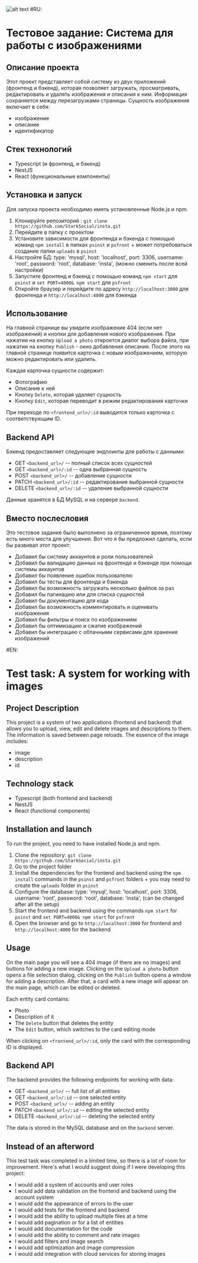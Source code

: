 ![alt text](https://ssocial.top/uploads/users/1/insta.png)
#RU:
# Тестовое задание: Система для работы с изображениями

## Описание проекта

Этот проект представляет собой систему из двух приложений (фронтенд и бэкенд), которая позволяет загружать, просматривать, редактировать и удалять изображения и описания к ним. Информация сохраняется между перезагрузками страницы. Сущность изображения включает в себя:

- изображение
- описание
- идентификатор

## Стек технологий

- Typescript (и фронтенд, и бэкенд)
- NestJS
- React (функциональные компоненты)

## Установка и запуск

Для запуска проекта необходимо иметь установленные Node.js и npm.

1. Клонируйте репозиторий : `git clone https://github.com/StarkSocial/insta.git`
2. Перейдите в папку с проектом
3. Установите зависимости для фронтенда и бэкенда с помощью команд `npm install` в папках `psinst` и `psfront` + может потребоваться создание папки `uploads` в `psinst`
4. Настройте БД:
		type: 'mysql',
		host: 'localhost',
		port: 3306,
		username: 'root',
		password: 'root',
		database: 'insta',
		(можно сменить после всей настройки)
4. Запустите фронтенд и бэкенд с помощью команд `npm start` для `psinst` и `set PORT=4000& npm start` для `psfront`
5. Откройте браузер и перейдите по адресу `http://localhost:3000` для фронтенда и `http://localhost:4000` для бэкенда

## Использование

На главной странице вы увидите изображение 404 (если нет изображений) и кнопки для добавления нового изображения. При нажатии на кнопку `Upload a photo` откроется диалог выбора файла, при нажатии на кнопку `Publish` - окно добавления описания. После этого на главной странице появится карточка с новым изображением, которую можно редактировать или удалить.

Каждая карточка сущности содержит:

- Фотографию
- Описание к ней
- Кнопку `Delete`, которая удаляет сущность
- Кнопку `Edit`, которая переводит в режим редактирования карточки

При переходе по `<frontend_url>/:id` выводится только карточка с соответствующим ID.

## Backend API

Бэкенд предоставляет следующие эндпоинты для работы с данными:

- GET `<backend_url>/` -- полный список всех сущностей
- GET `<backend_url>/:id` -- одна выбранная сущность
- POST `<backend_url>/` -- добавление сущности
- PATCH `<backend_url>/:id` -- редактирование выбранной сущности
- DELETE `<backend_url>/:id` -- удаление выбранной сущности

Данные хранятся в БД MySQL и на сервере `backend`.

## Вместо послесловия

Это тестовое задание было выполнено за ограниченное время, поэтому есть много места для улучшения. Вот что я бы предложил сделать, если бы развивал этот проект:

- Добавил бы систему аккаунтов и роли пользователей
- Добавил бы валидацию данных на фронтенде и бэкенде при помощи системы аккаунтов
- Добавил бы появление ошибок пользователю
- Добавил бы тесты для фронтенда и бэкенда
- Добавил бы возможность загружать несколько файлов за раз
- Добавил бы пагинацию или для списка сущностей
- Добавил бы документацию для кода
- Добавил бы возможность комментировать и оценивать изображения
- Добавил бы фильтры и поиск по изображениям
- Добавил бы оптимизацию и сжатие изображений
- Добавил бы интеграцию с облачными сервисами для хранения изображений
  

#EN:
# Test task: A system for working with images

## Project Description

This project is a system of two applications (frontend and backend) that allows you to upload, view, edit and delete images and descriptions to them. The information is saved between page reloads. The essence of the image includes:

- image
- description
- id

## Technology stack

- Typescript (both frontend and backend)
- NestJS
- React (functional components)

## Installation and launch

To run the project, you need to have installed Node.js and npm.

1. Clone the repository: `git clone https://github.com/StarkSocial/insta.git`
2. Go to the project folder
3. Install the dependencies for the frontend and backend using the `npm install` commands in the `psinst` and `psfront` folders + you may need to create the `uploads` folder in `psinst`
4. Configure the database:
type: 'mysql',
host: 'localhost',
port: 3306,
username: 'root',
password: 'root',
database: 'insta',
(can be changed after all the setup)
4. Start the frontend and backend using the commands `npm start` for `psinst` and `set PORT=4000& npm start` for `psfront`
5. Open the browser and go to `http://localhost:3000` for frontend and `http://localhost:4000` for the backend

## Usage

On the main page you will see a 404 image (if there are no images) and buttons for adding a new image. Clicking on the `Upload a photo` button opens a file selection dialog, clicking on the `Publish` button opens a window for adding a description. After that, a card with a new image will appear on the main page, which can be edited or deleted.

Each entity card contains:

- Photo
- Description of it
- The `Delete` button that deletes the entity
- The `Edit` button, which switches to the card editing mode

When clicking on `<frontend_url>/:id`, only the card with the corresponding ID is displayed.

## Backend API

The backend provides the following endpoints for working with data:

- GET `<backend_url>/` -- full list of all entities
- GET `<backend_url>/:id` -- one selected entity
- POST `<backend_url>/` -- adding an entity
- PATCH `<backend_url>/:id` -- editing the selected entity
- DELETE `<backend_url>/:id` -- deleting the selected entity

The data is stored in the MySQL database and on the `backend` server.

## Instead of an afterword

This test task was completed in a limited time, so there is a lot of room for improvement. Here's what I would suggest doing if I were developing this project:

- I would add a system of accounts and user roles
- I would add data validation on the frontend and backend using the account system
- I would add the appearance of errors to the user
- I would add tests for the frontend and backend
- I would add the ability to upload multiple files at a time
- I would add pagination or for a list of entities
- I would add documentation for the code
- I would add the ability to comment and rate images
- I would add filters and image search
- I would add optimization and image compression
- I would add integration with cloud services for storing images
